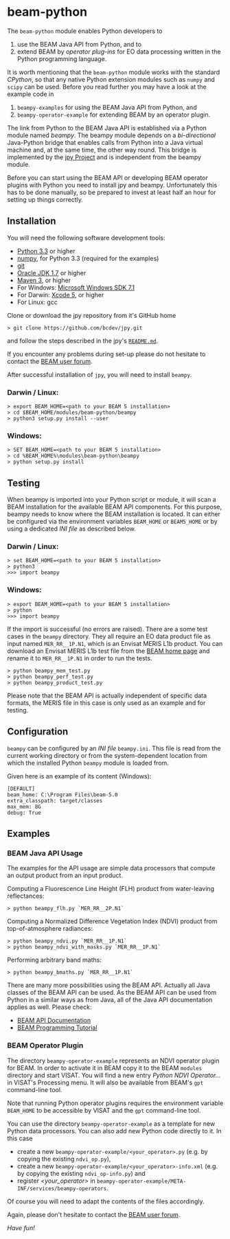 beam-python
===========

The `beam-python` module enables Python developers to

1. use the BEAM Java API from Python, and to
2. extend BEAM by *operator plug-ins* for EO data processing written in the Python programming language.

It is worth mentioning that the `beam-python` module works with the standard *CPython*, so that any native
Python extension modules such as `numpy` and `scipy` can be used. Before you read further you may have a look at the
example code in

1. `beampy-examples` for using the BEAM Java API from Python, and
2. `beampy-operator-example` for extending BEAM by an operator plugin.

The link from Python to the BEAM Java API is established via a Python module named *beampy*. The beampy module
depends on a *bi-directional* Java-Python bridge that enables calls from Python into a Java virtual machine
and, at the same time, the other way round. This bridge is implemented by the [jpy Project](https://github.com/bcdev/jpy)
and is independent from the beampy module.

Before you can start using the BEAM API or developing BEAM operator plugins with Python you need
to install jpy and beampy. Unfortunately this has to be done manually, so be prepared to invest at least half an hour
for setting up things correctly.


Installation
------------

You will need the following software development tools:

* [Python 3.3](http://www.python.org/) or higher
* [numpy](http://www.numpy.org/), for Python 3.3 (required for the examples)
* [git](http://git-scm.com/)
* [Oracle JDK 1.7](http://www.oracle.com/technetwork/java/javase/downloads/) or higher
* [Maven 3](http://maven.apache.org/), or higher
* For Windows: [Microsoft Windows SDK 7.1](http://www.microsoft.com/en-us/download/details.aspx?id=8279)
* For Darwin: [Xcode 5](https://itunes.apple.com/de/app/xcode/id497799835?mt=12), or higher
* For Linux: gcc

Clone or download the jpy repository from it's GitHub home

    > git clone https://github.com/bcdev/jpy.git

and follow the steps described in the jpy's [`README.md`](https://github.com/bcdev/jpy/blob/master/README.md).

If you encounter any problems during set-up please do not hesitate to contact the
[BEAM user forum](http://www.brockmann-consult.de/cms/web/beam/forum).

After successful installation of `jpy`, you will need to install `beampy`.

### Darwin / Linux:

    > export BEAM_HOME=<path to your BEAM 5 installation>
    > cd $BEAM_HOME/modules/beam-python/beampy
    > python3 setup.py install --user

### Windows:

    > SET BEAM_HOME=<path to your BEAM 5 installation>
    > cd %BEAM_HOME%\modules\beam-python\beampy
    > python setup.py install

Testing
-------

When beampy is imported into your Python script or module, it will scan a BEAM installation for the available
BEAM API components. For this purpose, beampy needs to know where the BEAM installation is located. It can either be
configured via the environment variables `BEAM_HOME` or `BEAM5_HOME` or by using a dedicated *INI file* as described
below.

### Darwin / Linux:

    > set BEAM_HOME=<path to your BEAM 5 installation>
    > python3
    >>> import beampy

### Windows:

    > export BEAM_HOME=<path to your BEAM 5 installation>
    > python
    >>> import beampy

If the import is successful (no errors are raised). There are a some test cases in the `beampy` directory.
They all require an EO data product file as input named `MER_RR__1P.N1`, which is an Envisat MERIS L1b product.
You can download an Envisat MERIS L1b test file from the
[BEAM home page](http://www.brockmann-consult.de/cms/web/beam/meris-products)
and rename it to `MER_RR__1P.N1` in order to run the tests.

    > python beampy_mem_test.py
    > python beampy_perf_test.py
    > python beampy_product_test.py

Please note that the BEAM API is actually independent of specific data formats, the MERIS file in this case
is only used as an example and for testing.

Configuration
-------------

`beampy` can be configured by an *INI file* `beampy.ini`. This file is read from the current working directory
or from the system-dependent location from which the installed Python `beampy` module is loaded from.

Given here is an example of its content (Windows):

    [DEFAULT]
    beam_home: C:\Program Files\beam-5.0
    extra_classpath: target/classes
    max_mem: 8G
    debug: True

Examples
--------


### BEAM Java API Usage

The examples for the API usage are simple data processors that compute an output product from an input product.

Computing a Fluorescence Line Height (FLH) product from water-leaving reflectances:

    > python beampy_flh.py `MER_RR__2P.N1`

Computing a Normalized Difference Vegetation Index (NDVI) product from top-of-atmosphere radiances:

    > python beampy_ndvi.py `MER_RR__1P.N1`
    > python beampy_ndvi_with_masks.py `MER_RR__1P.N1`

Performing arbitrary band maths:

    > python beampy_bmaths.py `MER_RR__1P.N1`


There are many more possibilities using the BEAM API. Actually all Java classes of the BEAM API can be used.
As the BEAM API can be used from Python in a similar ways as from Java, all of the Java API documentation applies as well.
Please check:

* [BEAM API Documentation](http://www.brockmann-consult.de/beam/doc/apidocs/index.html)
* [BEAM Programming Tutorial](http://www.brockmann-consult.de/beam-wiki/display/BEAM/BEAM+4+Programming+Tutorial)


### BEAM Operator Plugin

The directory `beampy-operator-example` represents an NDVI operator plugin for BEAM. In order to activate it in BEAM
copy it to the BEAM `modules` directory and start VISAT. You will find a new entry *Python NDVI Operator...*
in VISAT's Processing menu. It will also be available from BEAM's `gpt` command-line tool.

Note that running Python operator plugins requires the environment variable `BEAM_HOME` to be accessible by VISAT
and the `gpt` command-line tool.

You can use the directory `beampy-operator-example` as a template for new Python data processors. You can also
add new Python code directly to it. In this case

* create a new `beampy-operator-example/<your_operator>.py` (e.g. by copying the existing `ndvi_op.py`),
* create a new `beampy-operator-example/<your_operator>-info.xml` (e.g. by copying the existing `ndvi_op-info.py`) and
* register *<your_operator>* in `beampy-operator-example/META-INF/services/beampy-operators`.

Of course you will need to adapt the contents of the files accordingly.

Again, please don't hesitate to contact the
[BEAM user forum](http://www.brockmann-consult.de/cms/web/beam/forum).

*Have fun!*
